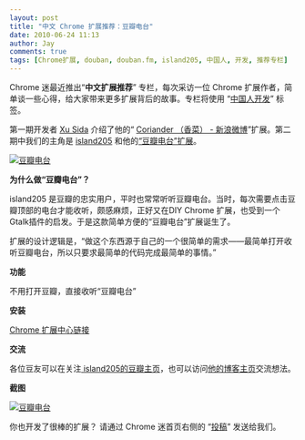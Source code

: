 ```yaml
---
layout: post
title: "中文 Chrome 扩展推荐：豆瓣电台"
date: 2010-06-24 11:13
author: Jay
comments: true
tags: [Chrome扩展, douban, douban.fm, island205, 中国人, 开发, 推荐专栏]
---
```

<div>

Chrome 迷最近推出“**中文扩展推荐**” 专栏，每次采访一位 Chrome 扩展作者，简单谈一些心得，给大家带来更多扩展背后的故事。专栏将使用 “<a href="http://www.chromi.org/archives/tag/by-chinese-developer" target="_blank">中国人开发</a>” 标签。

第一期开发者 <a href="http://t.sina.com.cn/racoondog" target="_blank">Xu Sida</a> 介绍了他的“ <a href="http://www.chromi.org/archives/5423" target="_blank">Coriander （香菜） - 新浪微博</a>”扩展。第二期中我们的主角是 <a href="http://island205.coolpage.biz/ " target="_blank">island205</a> 和他的<a href="https://chrome.google.com/extensions/detail/clhojfdjfahpiddojlckmgmanojfdnal" target="_blank">“豆瓣电台”扩展</a>。

<a href="http://douban.fm/">![](http://img.chromi.org/2010/06/fm.douban.png "豆瓣电台")</a>

**为什么做“豆瓣电台”？**

island205 是豆瓣的忠实用户，平时也常常听听豆瓣电台。当时，每次需要点击豆瓣顶部的电台才能收听，颇感麻烦，正好又在DIY Chrome 扩展，也受到一个Gtalk插件的启发。于是这款简单方便的“豆瓣电台”扩展诞生了。

扩展的设计逻辑是，“做这个东西源于自己的一个很简单的需求——最简单打开收听豆瓣电台，所以只要求最简单的代码完成最简单的事情。”

**功能**

不用打开豆瓣，直接收听“豆瓣电台”

**安装**

<a title="豆瓣电台" href="https://chrome.google.com/extensions/detail/clhojfdjfahpiddojlckmgmanojfdnal" target="_blank">Chrome 扩展中心链接</a>

**交流**

各位豆友可以在关注<a href="http://www.douban.com/people/island205/" target="_blank"> island205的豆瓣主页</a>，也可以访问<a href="http://island205.coolpage.biz/" target="_blank">他的博客主页</a>交流想法。

**截图**

<a href="https://chrome.google.com/extensions/detail/clhojfdjfahpiddojlckmgmanojfdnal">![](http://img.chromi.org/2010/06/douban.fm_.png "豆瓣电台")</a>

你也开发了很棒的扩展？ 请通过 Chrome 迷首页右侧的 “<a title="投稿给 Chrome 迷" href="http://www.chromi.org/submit" target="_blank">投稿</a>” 发送给我们。

</div>
